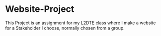 # Website-Project
This Project is an assignment for my L2DTE class where I make a website for a Stakeholder I choose, normally chosen from a group.
